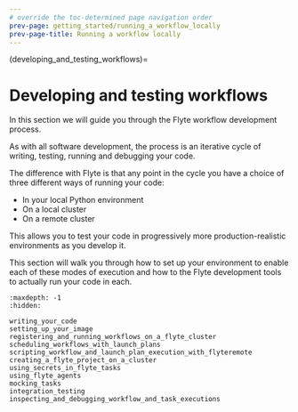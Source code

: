 ```yaml
---
# override the toc-determined page navigation order
prev-page: getting_started/running_a_workflow_locally
prev-page-title: Running a workflow locally
---
```


(developing_and_testing_workflows)=
# Developing and testing workflows

In this section we will guide you through the Flyte workflow development process.

As with all software development, the process is an iterative cycle of writing, testing, running and debugging your code.

The difference with Flyte is that any point in the cycle you have a choice of three different ways of running your code:

* In your local Python environment
* On a local cluster
* On a remote cluster

This allows you to test your code in progressively more production-realistic environments as you develop it.

This section will walk you through how to set up your environment to enable each of these modes of execution and how to the Flyte development tools to actually run your code in each.

```{toctree}
:maxdepth: -1
:hidden:

writing_your_code
setting_up_your_image
registering_and_running_workflows_on_a_flyte_cluster
scheduling_workflows_with_launch_plans
scripting_workflow_and_launch_plan_execution_with_flyteremote
creating_a_flyte_project_on_a_cluster
using_secrets_in_flyte_tasks
using_flyte_agents
mocking_tasks
integration_testing
inspecting_and_debugging_workflow_and_task_executions
```
